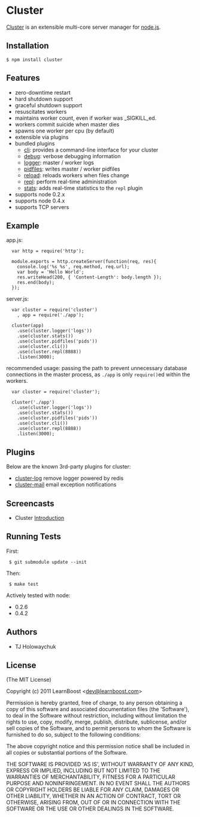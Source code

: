 
# Cluster

 [Cluster](http://learnboost.github.com/cluster) is an extensible multi-core server manager for [node.js](http://nodejs.org).

## Installation

    $ npm install cluster

## Features

  - zero-downtime restart
  - hard shutdown support
  - graceful shutdown support
  - resuscitates workers
  - maintains worker count, even if worker was _SIGKILL_ed.
  - workers commit suicide when master dies 
  - spawns one worker per cpu (by default)
  - extensible via plugins
  - bundled plugins
    - [cli](http://learnboost.github.com/cluster/docs/cli.html): provides a command-line interface for your cluster
    - [debug](http://learnboost.github.com/cluster/docs/debug.html): verbose debugging information
    - [logger](http://learnboost.github.com/cluster/docs/logger.html): master / worker logs
    - [pidfiles](http://learnboost.github.com/cluster/docs/pidfiles.html): writes master / worker pidfiles
    - [reload](http://learnboost.github.com/cluster/docs/reload.html): reloads workers when files change
    - [repl](http://learnboost.github.com/cluster/docs/repl.html): perform real-time administration
    - [stats](http://learnboost.github.com/cluster/docs/stats.html): adds real-time statistics to the `repl` plugin
  - supports node 0.2.x
  - supports node 0.4.x
  - supports TCP servers

## Example

app.js:

      var http = require('http');

      module.exports = http.createServer(function(req, res){
        console.log('%s %s', req.method, req.url);
        var body = 'Hello World';
        res.writeHead(200, { 'Content-Length': body.length });
        res.end(body);
      });

server.js:

      var cluster = require('cluster')
        , app = require('./app');
      
      cluster(app)
        .use(cluster.logger('logs'))
        .use(cluster.stats())
        .use(cluster.pidfiles('pids'))
        .use(cluster.cli())
        .use(cluster.repl(8888))
        .listen(3000);

recommended usage: passing the path to prevent unnecessary database connections in the master process, as `./app` is only `require()`ed within the workers.

      var cluster = require('cluster');
      
      cluster('./app')
        .use(cluster.logger('logs'))
        .use(cluster.stats())
        .use(cluster.pidfiles('pids'))
        .use(cluster.cli())
        .use(cluster.repl(8888))
        .listen(3000);

## Plugins

 Below are the known 3rd-party plugins for cluster:
 
   - [cluster-log](https://github.com/LearnBoost/cluster-log) remove logger powered by redis
   - [cluster-mail](https://github.com/LearnBoost/cluster-mail) email exception notifications

## Screencasts

  - Cluster [Introduction](http://screenr.com/X8v)

## Running Tests

First:

     $ git submodule update --init

Then:

     $ make test

Actively tested with node:

  - 0.2.6
  - 0.4.2

## Authors

  * TJ Holowaychuk

## License 

(The MIT License)

Copyright (c) 2011 LearnBoost &lt;dev@learnboost.com&gt;

Permission is hereby granted, free of charge, to any person obtaining
a copy of this software and associated documentation files (the
'Software'), to deal in the Software without restriction, including
without limitation the rights to use, copy, modify, merge, publish,
distribute, sublicense, and/or sell copies of the Software, and to
permit persons to whom the Software is furnished to do so, subject to
the following conditions:

The above copyright notice and this permission notice shall be
included in all copies or substantial portions of the Software.

THE SOFTWARE IS PROVIDED 'AS IS', WITHOUT WARRANTY OF ANY KIND,
EXPRESS OR IMPLIED, INCLUDING BUT NOT LIMITED TO THE WARRANTIES OF
MERCHANTABILITY, FITNESS FOR A PARTICULAR PURPOSE AND NONINFRINGEMENT.
IN NO EVENT SHALL THE AUTHORS OR COPYRIGHT HOLDERS BE LIABLE FOR ANY
CLAIM, DAMAGES OR OTHER LIABILITY, WHETHER IN AN ACTION OF CONTRACT,
TORT OR OTHERWISE, ARISING FROM, OUT OF OR IN CONNECTION WITH THE
SOFTWARE OR THE USE OR OTHER DEALINGS IN THE SOFTWARE.